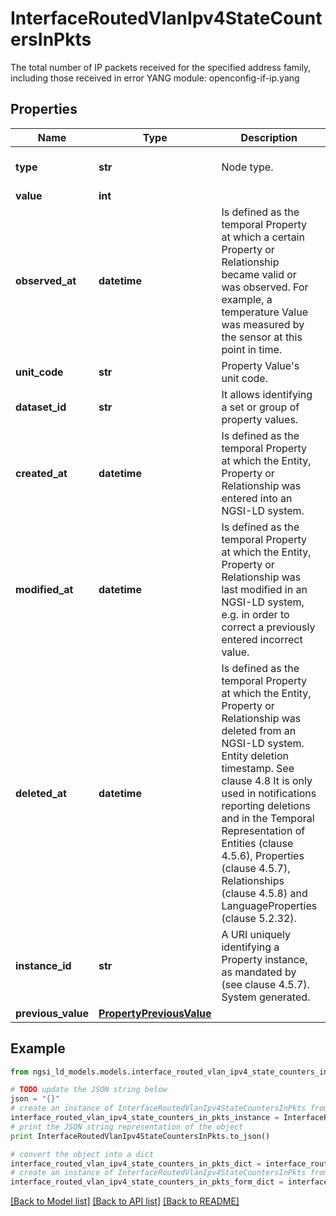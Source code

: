 # InterfaceRoutedVlanIpv4StateCountersInPkts

The total number of IP packets received for the specified address family, including those received in error  YANG module: openconfig-if-ip.yang 

## Properties

Name | Type | Description | Notes
------------ | ------------- | ------------- | -------------
**type** | **str** | Node type.  | [optional] [default to 'Property']
**value** | **int** |  | 
**observed_at** | **datetime** | Is defined as the temporal Property at which a certain Property or Relationship became valid or was observed. For example, a temperature Value was measured by the sensor at this point in time.  | [optional] 
**unit_code** | **str** | Property Value&#39;s unit code.  | [optional] 
**dataset_id** | **str** | It allows identifying a set or group of property values.  | [optional] 
**created_at** | **datetime** | Is defined as the temporal Property at which the Entity, Property or Relationship was entered into an NGSI-LD system.  | [optional] [readonly] 
**modified_at** | **datetime** | Is defined as the temporal Property at which the Entity, Property or Relationship was last modified in an NGSI-LD system, e.g. in order to correct a previously entered incorrect value.  | [optional] [readonly] 
**deleted_at** | **datetime** | Is defined as the temporal Property at which the Entity, Property or Relationship was deleted from an NGSI-LD system.  Entity deletion timestamp. See clause 4.8 It is only used in notifications reporting deletions and in the Temporal Representation of Entities (clause 4.5.6), Properties (clause 4.5.7), Relationships (clause 4.5.8) and LanguageProperties (clause 5.2.32).  | [optional] [readonly] 
**instance_id** | **str** | A URI uniquely identifying a Property instance, as mandated by (see clause 4.5.7). System generated.  | [optional] [readonly] 
**previous_value** | [**PropertyPreviousValue**](PropertyPreviousValue.md) |  | [optional] 

## Example

```python
from ngsi_ld_models.models.interface_routed_vlan_ipv4_state_counters_in_pkts import InterfaceRoutedVlanIpv4StateCountersInPkts

# TODO update the JSON string below
json = "{}"
# create an instance of InterfaceRoutedVlanIpv4StateCountersInPkts from a JSON string
interface_routed_vlan_ipv4_state_counters_in_pkts_instance = InterfaceRoutedVlanIpv4StateCountersInPkts.from_json(json)
# print the JSON string representation of the object
print InterfaceRoutedVlanIpv4StateCountersInPkts.to_json()

# convert the object into a dict
interface_routed_vlan_ipv4_state_counters_in_pkts_dict = interface_routed_vlan_ipv4_state_counters_in_pkts_instance.to_dict()
# create an instance of InterfaceRoutedVlanIpv4StateCountersInPkts from a dict
interface_routed_vlan_ipv4_state_counters_in_pkts_form_dict = interface_routed_vlan_ipv4_state_counters_in_pkts.from_dict(interface_routed_vlan_ipv4_state_counters_in_pkts_dict)
```
[[Back to Model list]](../README.md#documentation-for-models) [[Back to API list]](../README.md#documentation-for-api-endpoints) [[Back to README]](../README.md)


